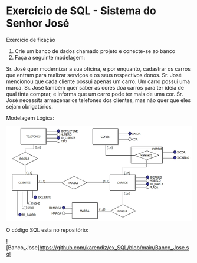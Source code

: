 # Exercício de SQL - Sistema do Senhor José

Exercício de fixação
1) Crie um banco de dados chamado projeto e conecte-se ao banco
2) Faça a seguinte modelagem:

Sr. José quer modernizar a sua oficina, e por enquanto, cadastrar os carros que entram para realizar serviços e os seus respectivos donos.
Sr. José mencionou que cada cliente possui apenas um carro. Um carro possui uma marca. Sr. José também quer saber as cores doa carros para 
ter ideia de qual tinta comprar, e informa que um carro pode ter mais de uma cor. Sr. José necessita armazenar os telefones dos clientes, 
mas não quer que eles sejam obrigatórios.


Modelagem Lógica:

  ![MODELO_JOSE](https://github.com/karendiz/ex_SQL/blob/main/MODELO_JOSE.jpg)
  
  
O código SQL esta no repositório:

![Banco_Jose]https://github.com/karendiz/ex_SQL/blob/main/Banco_Jose.sql
